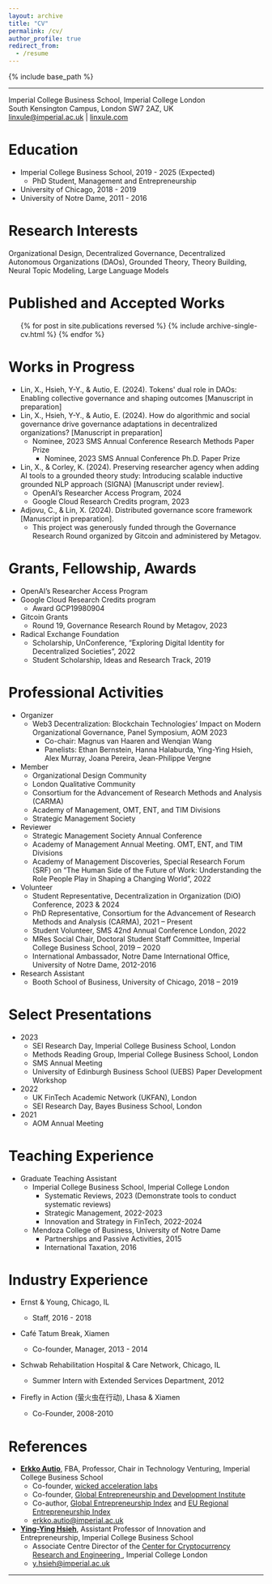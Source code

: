 ```yaml
---
layout: archive
title: "CV"
permalink: /cv/
author_profile: true
redirect_from:
  - /resume
---
```


{% include base_path %}

---
Imperial College Business School, Imperial College London<br/>
South Kensington Campus, London SW7 2AZ, UK <br/>
[linxule@imperial.ac.uk](mailto:linxule@imperial.ac.uk) |  [linxule.com](https://linxule.com/)

# Education

- Imperial College Business School, 2019 - 2025 (Expected)
  - PhD Student, Management and Entrepreneurship
- University of Chicago, 2018 - 2019
- University of Notre Dame, 2011 - 2016

# Research Interests

Organizational Design, Decentralized Governance, Decentralized Autonomous Organizations (DAOs), Grounded Theory, Theory Building, Neural Topic Modeling, Large Language Models

# Published and Accepted Works

<ul>{% for post in site.publications reversed %}
  {% include archive-single-cv.html %}
{% endfor %}</ul>

# Works in Progress

- Lin, X., Hsieh, Y-Y., & Autio, E. (2024). Tokens' dual role in DAOs: Enabling collective governance and shaping outcomes [Manuscript in preparation]
- Lin, X., Hsieh, Y-Y., & Autio, E. (2024). How do algorithmic and social governance drive governance adaptations in decentralized organizations? [Manuscript in preparation]
  - Nominee, 2023 SMS Annual Conference Research Methods Paper Prize
	- Nominee, 2023 SMS Annual Conference Ph.D. Paper Prize
- Lin, X., & Corley, K. (2024). Preserving researcher agency when adding AI tools to a grounded theory study: Introducing scalable inductive grounded NLP approach (SIGNA) [Manuscript under review].
	- OpenAI’s Researcher Access Program, 2024
	- Google Cloud Research Credits program, 2023
- Adjovu, C., & Lin, X. (2024). Distributed governance score framework [Manuscript in preparation].
	- This project was generously funded through the Governance Research Round organized by Gitcoin and administered by Metagov.

# Grants, Fellowship, Awards

- OpenAI’s Researcher Access Program
- Google Cloud Research Credits program
  - Award GCP19980904
- Gitcoin Grants
  - Round 19, Governance Research Round by Metagov, 2023
- Radical Exchange Foundation
  - Scholarship, UnConference, “Exploring Digital Identity for Decentralized Societies”, 2022
  - Student Scholarship, Ideas and Research Track, 2019


# Professional Activities

- Organizer
	- Web3 Decentralization: Blockchain Technologies’ Impact on Modern Organizational Governance, Panel Symposium, AOM 2023
		- Co-chair: Magnus van Haaren and Wenqian Wang
		- Panelists: Ethan Bernstein, Hanna Halaburda, Ying-Ying Hsieh, Alex Murray, Joana Pereira, Jean-Philippe Vergne
- Member
  - Organizational Design Community
  - London Qualitative Community
  - Consortium for the Advancement of Research Methods and Analysis (CARMA)
  - Academy of Management, OMT, ENT, and TIM Divisions
  - Strategic Management Society
- Reviewer
  - Strategic Management Society Annual Conference
  - Academy of Management Annual Meeting. OMT, ENT, and TIM Divisions
  - Academy of Management Discoveries, Special Research Forum (SRF) on “The Human Side of the Future of Work: Understanding the Role People Play in Shaping a Changing World”, 2022
- Volunteer
  - Student Representative, Decentralization in Organization (DiO) Conference, 2023 & 2024
  - PhD Representative, Consortium for the Advancement of Research Methods and Analysis (CARMA), 2021 – Present
  - Student Volunteer, SMS 42nd Annual Conference London, 2022
  - MRes Social Chair, Doctoral Student Staff Committee, Imperial College Business School, 2019 – 2020
  - International Ambassador, Notre Dame International Office, University of Notre Dame, 2012-2016
- Research Assistant
  - Booth School of Business, University of Chicago, 2018 – 2019

# Select Presentations

- 2023
  - SEI Research Day, Imperial College Business School, London
  - Methods Reading Group, Imperial College Business School, London
  - SMS Annual Meeting
  - University of Edinburgh Business School (UEBS) Paper Development Workshop
- 2022
  - UK FinTech Academic Network (UKFAN), London
  - SEI Research Day, Bayes Business School, London
- 2021
  - AOM Annual Meeting

# Teaching Experience

- Graduate Teaching Assistant
  - Imperial College Business School, Imperial College London
    - Systematic Reviews, 2023 (Demonstrate tools to conduct systematic reviews)
	- Strategic Management, 2022-2023
	- Innovation and Strategy in FinTech, 2022-2024
  - Mendoza College of Business, University of Notre Dame
	- Partnerships and Passive Activities, 2015
	- International Taxation, 2016

# Industry Experience

* Ernst & Young, Chicago, IL
  * Staff, 2016 - 2018

* Café Tatum Break, Xiamen
  * Co-founder, Manager, 2013 - 2014
* Schwab Rehabilitation Hospital & Care Network, Chicago, IL
  * Summer Intern with Extended Services Department, 2012

* Firefly in Action (萤火虫在行动), Lhasa & Xiamen
  * Co-Founder, 2008-2010


# References

* **[Erkko Autio](https://www.imperial.ac.uk/people/erkko.autio)**, FBA, Professor, Chair in Technology Venturing, Imperial College Business School
	* Co-founder, [wicked acceleration labs](https://www.wickedacceleration.org/)
	* Co-founder, [Global Entrepreneurship and Development Institute](http://www.thegedi.org/) 
	* Co-author, [Global Entrepreneurship Index](http://www.thegedi.org/research/gedi-index) and [EU Regional Entrepreneurship Index](http://bookshop.europa.eu/en/redi-the-regional-entrepreneurship-and-development-index-pbKN0214462/?CatalogCategoryID=cKYKABsttvUAAAEjrpAY4e5L)
	* [erkko.autio@imperial.ac.uk](mailto:erkko.autio@imperial.ac.uk)
* **[Ying-Ying Hsieh](https://www.imperial.ac.uk/people/y.hsieh)**, Assistant Professor of Innovation and Entrepreneurship, Imperial College Business School
	* Associate Centre Director of the [Center for Cryptocurrency Research and Engineering ](https://www.imperial.ac.uk/cryptocurrency), Imperial College London
	* [y.hsieh@imperial.ac.uk](mailto:y.hsieh@imperial.ac.uk)


----------------------------
